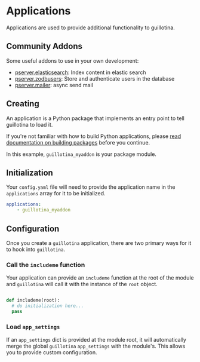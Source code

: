 # Applications

Applications are used to provide additional functionality to guillotina.

## Community Addons

Some useful addons to use in your own development:

- [pserver.elasticsearch](https://github.com/pyrenees/pserver.elasticsearch): Index content in elastic search
- [pserver.zodbusers](https://github.com/pyrenees/pserver.zodbusers): Store and authenticate users in the database
- [pserver.mailer](https://github.com/pyrenees/pserver.mailer): async send mail


## Creating

An application is a Python package that implements an entry point to tell guillotina
to load it.

If you're not familiar with how to build Python applications, please
[read documentation on building packages](https://python-packaging.readthedocs.io/en/latest/)
before you continue.

In this example, `guillotina_myaddon` is your package module.


## Initialization

Your `config.yaml` file will need to provide the application name in the
`applications` array for it to be initialized.


```yaml
applications:
    - guillotina_myaddon

```


## Configuration

Once you create a `guillotina` application, there are two primary ways for it
to hook into `guillotina`.


### Call the `includeme` function

Your application can provide an `includeme` function at the root of the module
and `guillotina` will call it with the instance of the `root` object.

```python

def includeme(root):
  # do initialization here...
  pass
```

### Load `app_settings`

If an `app_settings` dict is provided at the module root, it will automatically
merge the global `guillotina` `app_settings` with the module's. This allows you
to provide custom configuration.
